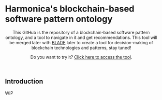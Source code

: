 # Harmonica's blockchain-based software pattern ontology

<div align="center">
  <p>
    This GitHub is the repository of a blockchain-based software pattern ontology, and a tool to navigate in it and get recommendations. This tool will be merged later with <a href="https://github.com/harmonica-project/BLADE">BLADE</a> later to create a tool for decision-making of blockchain technologies and patterns, stay tuned!
  </p>
  <p>
    Do you want to try it? <a href="http://onto-tool.blade-blockchain.eu/">Click here to access the tool</a>.
  </p>
  <br/>
</div> 

## Introduction

WIP
